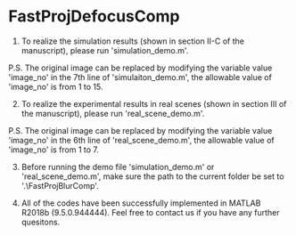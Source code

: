 # FastProjDefocusComp
1. To realize the simulation results (shown in section Ⅱ-C of the manuscript), please run 'simulation_demo.m'.

P.S. The original image can be replaced by modifying the variable value 'image_no' in the 7th line of 'simulaiton_demo.m', the allowable value of 'image_no' is from 1 to 15.

2. To realize the experimental results in real scenes (shown in section Ⅲ of the manuscript), please run 'real_scene_demo.m'.
  
P.S. The original image can be replaced by modifying the variable value 'image_no' in the 6th line of 'real_scene_demo.m', the allowable value of 'image_no' is from 1 to 7.

3. Before running the demo file 'simulation_demo.m' or 'real_scene_demo.m', make sure the path to the current folder be set to '.\FastProjBlurComp'.

4. All of the codes have been successfully implemented in MATLAB R2018b (9.5.0.944444). Feel free to contact us if you have any further quesitons.
